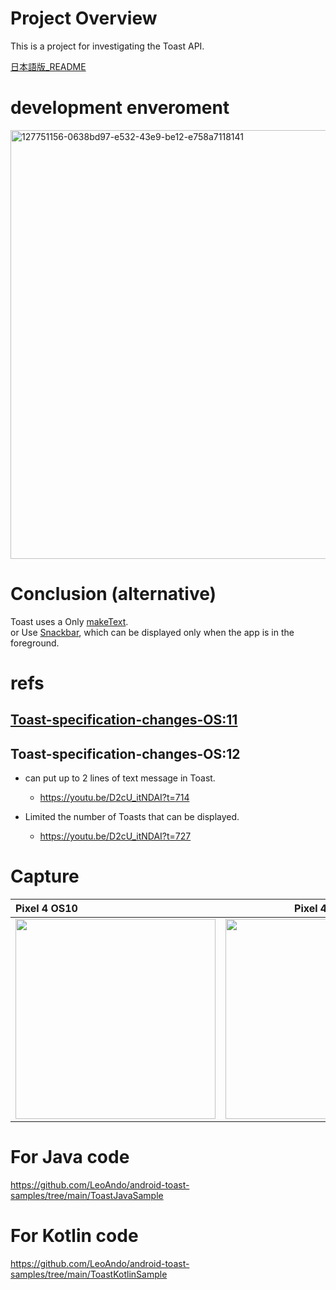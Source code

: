 # Project Overview

This is a project for investigating the Toast API.

[日本語版_README](https://github.com/LeoAndo/android-toast-samples/blob/main/readme/README_JP.md)

# development enveroment
<img width="686" alt="127751156-0638bd97-e532-43e9-be12-e758a7118141" src="https://user-images.githubusercontent.com/16476224/128230885-30d23c7f-5714-4590-9592-ec3f733b39e0.png">

# Conclusion (alternative)
Toast uses a Only  [makeText](https://developer.android.com/reference/kotlin/android/widget/Toast?hl=ja#maketext).<br>
or Use [Snackbar](https://developer.android.com/reference/com/google/android/material/snackbar/Snackbar), which can be displayed only when the app is in the foreground.

# refs

## [Toast-specification-changes-OS:11](https://developer.android.com/about/versions/11/behavior-changes-11?hl=ja#toasts)

## Toast-specification-changes-OS:12
- can put up to 2 lines of text message in Toast. <br>
  - https://youtu.be/D2cU_itNDAI?t=714

- Limited the number of Toasts that can be displayed.
  -  https://youtu.be/D2cU_itNDAI?t=727

# Capture

| Pixel 4 OS10 | Pixel 4 OS11 |
|:---|:---:|
| <img src="https://user-images.githubusercontent.com/16476224/117284945-5f325080-aea2-11eb-8278-c68feb8765a6.gif" width=320 /> | <img src="https://user-images.githubusercontent.com/16476224/117284926-58a3d900-aea2-11eb-9179-1294d8b03caf.gif" width=320 /> |

# For Java code
https://github.com/LeoAndo/android-toast-samples/tree/main/ToastJavaSample
# For Kotlin code
https://github.com/LeoAndo/android-toast-samples/tree/main/ToastKotlinSample
